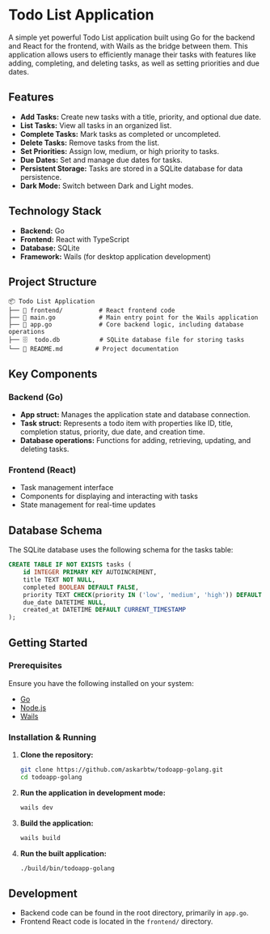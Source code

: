 # Todo List Application

A simple yet powerful Todo List application built using Go for the backend and React for the frontend, with Wails as the bridge between them. This application allows users to efficiently manage their tasks with features like adding, completing, and deleting tasks, as well as setting priorities and due dates.

## Features
- **Add Tasks:** Create new tasks with a title, priority, and optional due date.
- **List Tasks:** View all tasks in an organized list.
- **Complete Tasks:** Mark tasks as completed or uncompleted.
- **Delete Tasks:** Remove tasks from the list.
- **Set Priorities:** Assign low, medium, or high priority to tasks.
- **Due Dates:** Set and manage due dates for tasks.
- **Persistent Storage:** Tasks are stored in a SQLite database for data persistence.
- **Dark Mode:** Switch between Dark and Light modes.

## Technology Stack
- **Backend:** Go
- **Frontend:** React with TypeScript
- **Database:** SQLite
- **Framework:** Wails (for desktop application development)

## Project Structure
```
📦 Todo List Application
├── 📂 frontend/          # React frontend code
├── 📝 main.go            # Main entry point for the Wails application
├── 📝 app.go             # Core backend logic, including database operations
├── 🗄️  todo.db           # SQLite database file for storing tasks
└── 📄 README.md         # Project documentation
```

## Key Components
### Backend (Go)
- **App struct:** Manages the application state and database connection.
- **Task struct:** Represents a todo item with properties like ID, title, completion status, priority, due date, and creation time.
- **Database operations:** Functions for adding, retrieving, updating, and deleting tasks.

### Frontend (React)
- Task management interface
- Components for displaying and interacting with tasks
- State management for real-time updates

## Database Schema
The SQLite database uses the following schema for the tasks table:
```sql
CREATE TABLE IF NOT EXISTS tasks (
    id INTEGER PRIMARY KEY AUTOINCREMENT,
    title TEXT NOT NULL,
    completed BOOLEAN DEFAULT FALSE,
    priority TEXT CHECK(priority IN ('low', 'medium', 'high')) DEFAULT 'medium',
    due_date DATETIME NULL,
    created_at DATETIME DEFAULT CURRENT_TIMESTAMP
);
```

## Getting Started
### Prerequisites
Ensure you have the following installed on your system:
- [Go](https://golang.org/)
- [Node.js](https://nodejs.org/)
- [Wails](https://wails.io/)

### Installation & Running
1. **Clone the repository:**
   ```sh
   git clone https://github.com/askarbtw/todoapp-golang.git
   cd todoapp-golang
   ```
2. **Run the application in development mode:**
   ```sh
   wails dev
   ```
3. **Build the application:**
   ```sh
   wails build
   ```
4. **Run the built application:**
   ```sh
   ./build/bin/todoapp-golang
   ```

## Development
- Backend code can be found in the root directory, primarily in `app.go`.
- Frontend React code is located in the `frontend/` directory.

